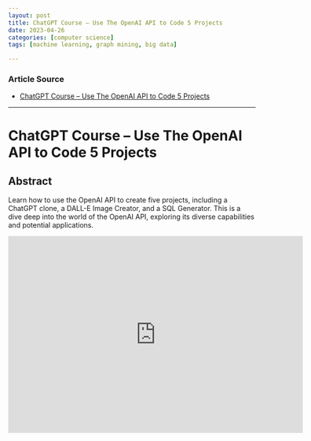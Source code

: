 ```yaml
---
layout: post
title: ChatGPT Course – Use The OpenAI API to Code 5 Projects   
date: 2023-04-26
categories: [computer science]
tags: [machine learning, graph mining, big data]

---
```


### Article Source

* [ChatGPT Course – Use The OpenAI API to Code 5 Projects](https://www.youtube.com/watch?v=uRQH2CFvedY)


---

# ChatGPT Course – Use The OpenAI API to Code 5 Projects

## Abstract

Learn how to use the OpenAI API to create five projects, including a ChatGPT clone, a DALL-E Image Creator, and a SQL Generator. This is a dive deep into the world of the OpenAI API, exploring its diverse capabilities and potential applications.


<iframe width="600" height="400" src="https://www.youtube.com/embed/uRQH2CFvedY" title="YouTube video player" frameborder="0" allow="accelerometer; autoplay; clipboard-write; encrypted-media; gyroscope; picture-in-picture; web-share" allowfullscreen></iframe>